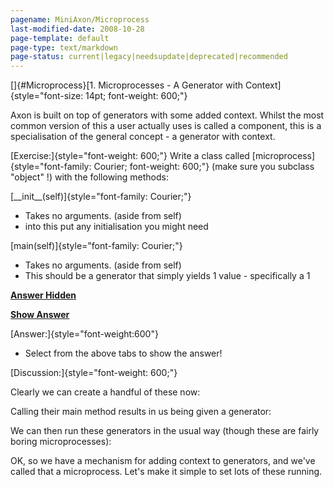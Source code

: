 ```yaml
---
pagename: MiniAxon/Microprocess
last-modified-date: 2008-10-28
page-template: default
page-type: text/markdown
page-status: current|legacy|needsupdate|deprecated|recommended
---
```

[]{#Microprocess}[1. Microprocesses - A Generator with
Context]{style="font-size: 14pt; font-weight: 600;"}

Axon is built on top of generators with some added context. Whilst the
most common version of this a user actually uses is called a component,
this is a specialisation of the general concept - a generator with
context.

[Exercise:]{style="font-weight: 600;"} Write a class called
[microprocess]{style="font-family: Courier; font-weight: 600;"} (make
sure you subclass \"object\" !) with the following methods:

[\_\_init\_\_(self)]{style="font-family: Courier;"}

-   Takes no arguments. (aside from self)
-   into this put any initialisation you might need

[main(self)]{style="font-family: Courier;"}

-   Takes no arguments. (aside from self)
-   This should be a generator that simply yields 1 value - specifically
    a 1

**[Answer Hidden](/MiniAxon/Microprocess?template=veryplain)**

**[Show Answer](/MiniAxon/Microprocess?template=veryplain&mat=2)**

[Answer:]{style="font-weight:600"}

-   Select from the above tabs to show the answer!

[Discussion:]{style="font-weight: 600;"}

Clearly we can create a handful of these now:

Calling their main method results in us being given a generator:

We can then run these generators in the usual way (though these are
fairly boring microprocesses):

OK, so we have a mechanism for adding context to generators, and we\'ve
called that a microprocess. Let\'s make it simple to set lots of these
running.
